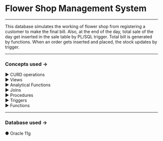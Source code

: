 <h1>Flower Shop Management System</h1>
<hr>
This database simulates the working of flower shop from registering a customer to make the final bill.
Also, at the end of the day, total sale of the day get inserted in the sale table by PL/SQL trigger.
Total bill is generated by functions.
When an order gets inserted and placed, the stock updates by trigger.
<hr>
<h3>Concepts used →</h3>
▶ CURD operations<br>
▶ Views<br>
▶ Analytical Functions<br>
▶ Joins<br>
▶ Procedures<br>
▶ Triggers<br>
▶ Functions<br>
<hr>
<h3>Database used →</h3>
● Oracle 11g
